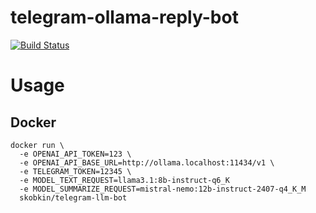 # telegram-ollama-reply-bot

[![Build Status](https://ci.skobk.in/api/badges/skobkin/telegram-ollama-reply-bot/status.svg)](https://ci.skobk.in/skobkin/telegram-ollama-reply-bot)

# Usage

## Docker

```shell
docker run \
  -e OPENAI_API_TOKEN=123 \
  -e OPENAI_API_BASE_URL=http://ollama.localhost:11434/v1 \
  -e TELEGRAM_TOKEN=12345 \
  -e MODEL_TEXT_REQUEST=llama3.1:8b-instruct-q6_K
  -e MODEL_SUMMARIZE_REQUEST=mistral-nemo:12b-instruct-2407-q4_K_M
  skobkin/telegram-llm-bot
```
